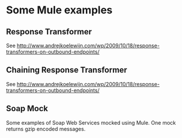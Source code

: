 # Some Mule examples

## Response Transformer

See http://www.andrejkoelewijn.com/wp/2009/10/18/response-transformers-on-outbound-endpoints/

## Chaining Response Transformer

See http://www.andrejkoelewijn.com/wp/2009/10/18/response-transformers-on-outbound-endpoints/

## Soap Mock

Some examples of Soap Web Services mocked using Mule. One mock returns gzip encoded messages.
